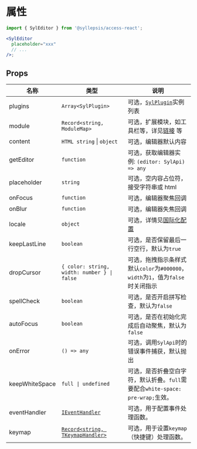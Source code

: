 # 属性 <!-- {docsify-ignore-all} -->

```jsx
import { SylEditor } from '@syllepsis/access-react';

<SylEditor
  placeholder="xxx"
  // ...
/>;
```

## Props

| 名称           | 类型                                                                                                                | 说明                                                                            |
| -------------- | ------------------------------------------------------------------------------------------------------------------- | ------------------------------------------------------------------------------- |
| plugins        | `Array<SylPlugin>`                                                                                                  | 可选，[`SylPlugin`](/zh-cn/plugins/README)实例列表                              |
| module         | `Record<string, ModuleMap>`                                                                                         | 可选，扩展模块，如工具栏等，详见[链接](/zh-cn/modules/README.md) 等             |
| content        | `HTML string` \| `object`                                                                                           | 可选，编辑器默认内容                                                            |
| getEditor      | `function`                                                                                                          | 可选，获取编辑器实例: `(editor: SylApi) => any`                                 |
| placeholder    | `string`                                                                                                            | 可选，空内容占位符，接受字符串或 html                                           |
| onFocus        | `function`                                                                                                          | 可选，编辑器聚焦回调                                                            |
| onBlur         | `function`                                                                                                          | 可选，编辑器失焦回调                                                            |
| locale         | `object`                                                                                                            | 可选，详情见[国际化配置](/zh-cn/others/i18n)                                    |
| keepLastLine   | `boolean`                                                                                                           | 可选，是否保留最后一行空行，默认为`true`                                        |
| dropCursor     | `{ color: string, width: number } \| false`                                                                         | 可选，拖拽指示条样式默认`color`为`#000000`，`width`为`1`，值为`false`时关闭指示 |
| spellCheck     | `boolean`                                                                                                           | 可选，是否开启拼写检查，默认为`false`                                           |
| autoFocus      | `boolean`                                                                                                           | 可选，是否在初始化完成后自动聚焦，默认为`false`                                 |
| onError        | `() => any`                                                                                                         | 可选，调用`SylApi`时的错误事件捕获，默认抛出                                    |
| keepWhiteSpace | `full \| undefined`                                                                                                 | 可选，是否折叠空白字符，默认折叠。`full`需要配合`white-space: pre-wrap;`生效。  |
| eventHandler   | [`IEventHandler`](https://bytedance.github.io/syllepsis/#/zh-cn/chapters/syl-plugin?id=controller)                  | 可选，用于配置事件处理函数。                                                    |
| keymap         | [`Record<string, TKeymapHandler>`](https://bytedance.github.io/syllepsis/#/zh-cn/chapters/syl-plugin?id=controller) | 可选，用于设置`keymap`（快捷键）处理函数。                                      |
